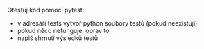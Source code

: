 Otestuj kód pomocí pytest:
 - v adresáři tests vytvoř python soubory testů (pokud neexistují)
 - pokud něco nefunguje, oprav to
 - napiš shrnutí výsledků testů